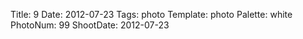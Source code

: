 Title: 9
Date: 2012-07-23
Tags: photo
Template: photo
Palette: white
PhotoNum: 99
ShootDate: 2012-07-23
